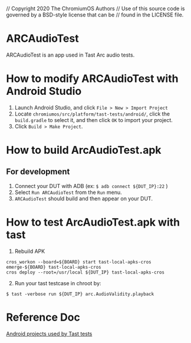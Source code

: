 // Copyright 2020 The ChromiumOS Authors
// Use of this source code is governed by a BSD-style license that can be
// found in the LICENSE file.

# ARCAudioTest
ARCAudioTest is an app used in Tast Arc audio tests.

# How to modify ARCAudioTest with Android Studio
1. Launch Android Studio, and click `File > New > Import Project`
2. Locate `chromiumos/src/platform/tast-tests/android/`, click the `build.gradle` to select it, and then click `OK` to import your project.
3. Click `Build > Make Project`.

# How to build ArcAudioTest.apk
## For development
1. Connect your DUT with ADB (ex: `$ adb connect ${DUT_IP}:22` )
2. Select `Run ARCAudioTest` from the `Run` menu.
3. `ARCAudioTest` should build and then appear on your DUT.

# How to test ArcAudioTest.apk with tast

1. Rebuild APK
```
cros_workon --board=${BOARD} start tast-local-apks-cros
emerge-${BOARD} tast-local-apks-cros
cros deploy --root=/usr/local ${DUT_IP} tast-local-apks-cros
```

2. Run your tast testcase in chroot by:
```
$ tast -verbose run ${DUT_IP} arc.AudioValidity.playback
```

# Reference Doc
[Android projects used by Tast tests]


[Android projects used by Tast tests]: https://chromium.googlesource.com/chromiumos/platform/tast-tests/+/HEAD/android/README.md
